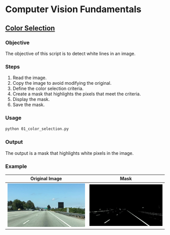 # Computer Vision Fundamentals

## [Color Selection](01_color_selection.py)

### Objective

The objective of this script is to detect white lines in an image.

### Steps

1. Read the image.
2. Copy the image to avoid modifying the original.
3. Define the color selection criteria.
4. Create a mask that highlights the pixels that meet the criteria.
5. Display the mask.
6. Save the mask.

### Usage

```bash
python 01_color_selection.py
```

### Output

The output is a mask that highlights white pixels in the image.

### Example

|      Original Image       |                    Mask                    |
| :-----------------------: | :----------------------------------------: |
| ![test image](./test.jpg) | ![result](./01_color_selection_result.jpg) |
